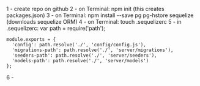 1 - create repo on github
2 - on Terminal: npm init (this creates packages.json)
3 - on Terminal: npm install --save pg pg-hstore sequelize (downloads sequelize ORM)
4 - on Terminal: touch .sequelizerc
5 - in .sequelizerc:
    var path = require('path');

    module.exports = {
      'config': path.resolve('./', 'config/config.js'),
      'migrations-path': path.resolve('./', 'server/migrations'),
      'seeders-path': path.resolve('./', 'server/seeders'),
      'models-path': path.resolve('./', 'server/models')
    };
6 - 

